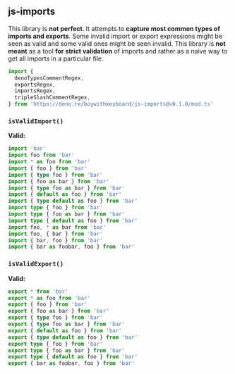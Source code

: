 ## js-imports

This library is **not perfect**. It attempts to **capture most common types of
imports and exports**. Some invalid import or export expressions might be seen
as valid and some valid ones might be seen invalid. This library is **not
meant** as a tool **for strict validation** of imports and rather as a naive way
to get all imports in a particular file.

```ts
import {
  denoTypesCommentRegex,
  exportsRegex,
  importsRegex,
  tripleSlashCommentRegex,
} from 'https://deno.re/boywithkeyboard/js-imports@v0.1.0/mod.ts'
```

### `isValidImport()`

**Valid:**

```ts
import 'bar'
import foo from 'bar'
import * as foo from 'bar'
import { foo } from 'bar'
import { type foo } from 'bar'
import { foo as bar } from 'bar'
import { type foo as bar } from 'bar'
import { default as foo } from 'bar'
import { type default as foo } from 'bar'
import type { foo } from 'bar'
import type { foo as bar } from 'bar'
import type { default as foo } from 'bar'
import foo, * as bar from 'bar'
import foo, { bar } from 'bar'
import { bar, foo } from 'bar'
import { bar as foobar, foo } from 'bar'
```

### `isValidExport()`

**Valid:**

```ts
export * from 'bar'
export * as foo from 'bar'
export { foo } from 'bar'
export { foo as bar } from 'bar'
export { type foo } from 'bar'
export { type foo as bar } from 'bar'
export { default as foo } from 'bar'
export { type default as foo } from 'bar'
export type { foo } from 'bar'
export type { foo as bar } from 'bar'
export type { default as foo } from 'bar'
export { bar as foobar, foo } from 'bar'
```

